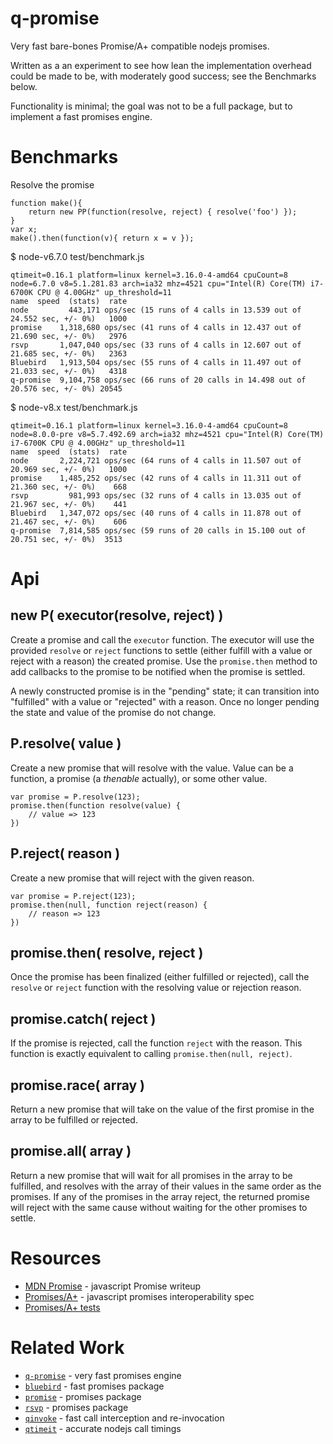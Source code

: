 q-promise
=========

Very fast bare-bones Promise/A+ compatible nodejs promises.

Written as a an experiment to see how lean the implementation overhead could be
made to be, with moderately good success; see the Benchmarks below.

Functionality is minimal; the goal was not to be a full package, but
to implement a fast promises engine.


Benchmarks
==========

Resolve the promise

    function make(){
        return new PP(function(resolve, reject) { resolve('foo') });
    }
    var x;
    make().then(function(v){ return x = v });

$ node-v6.7.0 test/benchmark.js

    qtimeit=0.16.1 platform=linux kernel=3.16.0-4-amd64 cpuCount=8
    node=6.7.0 v8=5.1.281.83 arch=ia32 mhz=4521 cpu="Intel(R) Core(TM) i7-6700K CPU @ 4.00GHz" up_threshold=11
    name  speed  (stats)  rate
    node         443,171 ops/sec (15 runs of 4 calls in 13.539 out of 24.552 sec, +/- 0%)   1000
    promise    1,318,680 ops/sec (41 runs of 4 calls in 12.437 out of 21.690 sec, +/- 0%)   2976
    rsvp       1,047,040 ops/sec (33 runs of 4 calls in 12.607 out of 21.685 sec, +/- 0%)   2363
    Bluebird   1,913,504 ops/sec (55 runs of 4 calls in 11.497 out of 21.033 sec, +/- 0%)   4318
    q-promise  9,104,758 ops/sec (66 runs of 20 calls in 14.498 out of 20.576 sec, +/- 0%) 20545

$ node-v8.x test/benchmark.js

    qtimeit=0.16.1 platform=linux kernel=3.16.0-4-amd64 cpuCount=8
    node=8.0.0-pre v8=5.7.492.69 arch=ia32 mhz=4521 cpu="Intel(R) Core(TM) i7-6700K CPU @ 4.00GHz" up_threshold=11
    name  speed  (stats)  rate
    node       2,224,721 ops/sec (64 runs of 4 calls in 11.507 out of 20.969 sec, +/- 0%)   1000
    promise    1,485,252 ops/sec (42 runs of 4 calls in 11.311 out of 21.360 sec, +/- 0%)    668
    rsvp         981,993 ops/sec (32 runs of 4 calls in 13.035 out of 21.967 sec, +/- 0%)    441
    Bluebird   1,347,072 ops/sec (40 runs of 4 calls in 11.878 out of 21.467 sec, +/- 0%)    606
    q-promise  7,814,585 ops/sec (59 runs of 20 calls in 15.100 out of 20.751 sec, +/- 0%)  3513


Api
===

## new P( executor(resolve, reject) )

Create a promise and call the `executor` function.  The executor will use the
provided `resolve` or `reject` functions to settle (either fulfill with a value or
reject with a reason) the created promise.  Use the `promise.then` method to add
callbacks to the promise to be notified when the promise is settled.

A newly constructed promise is in the "pending" state; it can transition into
"fulfilled" with a value or "rejected" with a reason.  Once no longer pending the
state and value of the promise do not change.

## P.resolve( value )

Create a new promise that will resolve with the value.
Value can be a function, a promise (a _thenable_ actually), or
some other value.

    var promise = P.resolve(123);
    promise.then(function resolve(value) {
        // value => 123
    })

## P.reject( reason )

Create a new promise that will reject with the given reason.

    var promise = P.reject(123);
    promise.then(null, function reject(reason) {
        // reason => 123
    })

## promise.then( resolve, reject )

Once the promise has been finalized (either fulfilled or rejected), call the
`resolve` or `reject` function with the resolving value or rejection reason.

## promise.catch( reject )

If the promise is rejected, call the function `reject` with the reason.
This function is exactly equivalent to calling `promise.then(null, reject)`.

## promise.race( array )

Return a new promise that will take on the value of the first promise in the array
to be fulfilled or rejected.

## promise.all( array )

Return a new promise that will wait for all promises in the array to be fulfilled,
and resolves with the array of their values in the same order as the promises.  If
any of the promises in the array reject, the returned promise will reject with the
same cause without waiting for the other promises to settle.


Resources
=========

- [MDN Promise](https://developer.mozilla.org/en-US/docs/Web/JavaScript/Reference/Global_Objects/Promise) - javascript Promise writeup
- [Promises/A+](https://promisesaplus.com/) - javascript promises interoperability spec
- [Promises/A+ tests](https://github.com/promises-aplus/promises-tests)

Related Work
============

- [`q-promise`](https://github.com/andrasq/node-q-promise) - very fast promises engine
- [`bluebird`](https://npmjs.com/package/bluebird) - fast promises package
- [`promise`](https://npmjs.com/package/promise) - promises package
- [`rsvp`](https://npmjs.com/package/rsvp) - promises package
- [`qinvoke`](https://npmjs.com/package/qinvoke) - fast call interception and re-invocation
- [`qtimeit`](https://npmjs.com/package/qtimeit) - accurate nodejs call timings
